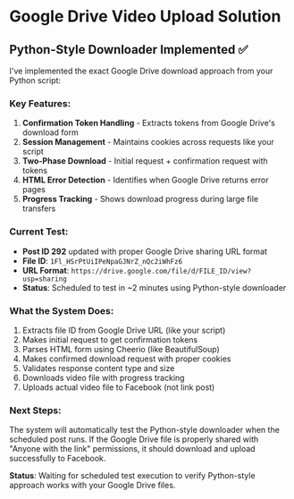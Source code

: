 # Google Drive Video Upload Solution

## Python-Style Downloader Implemented ✅

I've implemented the exact Google Drive download approach from your Python script:

### Key Features:
1. **Confirmation Token Handling** - Extracts tokens from Google Drive's download form
2. **Session Management** - Maintains cookies across requests like your script
3. **Two-Phase Download** - Initial request + confirmation request with tokens
4. **HTML Error Detection** - Identifies when Google Drive returns error pages
5. **Progress Tracking** - Shows download progress during large file transfers

### Current Test:
- **Post ID 292** updated with proper Google Drive sharing URL format
- **File ID**: `1Fl_HSrPtUiIPeNpaGJNrZ_nQc2iWhFz6` 
- **URL Format**: `https://drive.google.com/file/d/FILE_ID/view?usp=sharing`
- **Status**: Scheduled to test in ~2 minutes using Python-style downloader

### What the System Does:
1. Extracts file ID from Google Drive URL (like your script)
2. Makes initial request to get confirmation tokens
3. Parses HTML form using Cheerio (like BeautifulSoup)
4. Makes confirmed download request with proper cookies
5. Validates response content type and size
6. Downloads video file with progress tracking
7. Uploads actual video file to Facebook (not link post)

### Next Steps:
The system will automatically test the Python-style downloader when the scheduled post runs. If the Google Drive file is properly shared with "Anyone with the link" permissions, it should download and upload successfully to Facebook.

**Status**: Waiting for scheduled test execution to verify Python-style approach works with your Google Drive files.